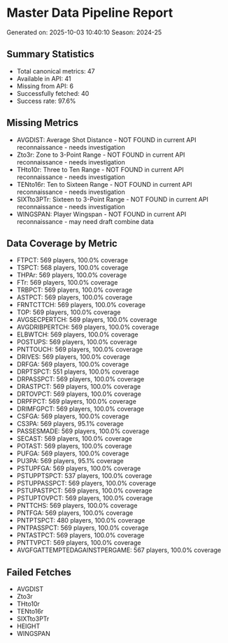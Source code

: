 # Master Data Pipeline Report
Generated on: 2025-10-03 10:40:10
Season: 2024-25

## Summary Statistics
- Total canonical metrics: 47
- Available in API: 41
- Missing from API: 6
- Successfully fetched: 40
- Success rate: 97.6%

## Missing Metrics
- AVGDIST: Average Shot Distance - NOT FOUND in current API reconnaissance - needs investigation
- Zto3r: Zone to 3-Point Range - NOT FOUND in current API reconnaissance - needs investigation
- THto10r: Three to Ten Range - NOT FOUND in current API reconnaissance - needs investigation
- TENto16r: Ten to Sixteen Range - NOT FOUND in current API reconnaissance - needs investigation
- SIXTto3PTr: Sixteen to 3-Point Range - NOT FOUND in current API reconnaissance - needs investigation
- WINGSPAN: Player Wingspan - NOT FOUND in current API reconnaissance - may need draft combine data

## Data Coverage by Metric
- FTPCT: 569 players, 100.0% coverage
- TSPCT: 568 players, 100.0% coverage
- THPAr: 569 players, 100.0% coverage
- FTr: 569 players, 100.0% coverage
- TRBPCT: 569 players, 100.0% coverage
- ASTPCT: 569 players, 100.0% coverage
- FRNTCTTCH: 569 players, 100.0% coverage
- TOP: 569 players, 100.0% coverage
- AVGSECPERTCH: 569 players, 100.0% coverage
- AVGDRIBPERTCH: 569 players, 100.0% coverage
- ELBWTCH: 569 players, 100.0% coverage
- POSTUPS: 569 players, 100.0% coverage
- PNTTOUCH: 569 players, 100.0% coverage
- DRIVES: 569 players, 100.0% coverage
- DRFGA: 569 players, 100.0% coverage
- DRPTSPCT: 551 players, 100.0% coverage
- DRPASSPCT: 569 players, 100.0% coverage
- DRASTPCT: 569 players, 100.0% coverage
- DRTOVPCT: 569 players, 100.0% coverage
- DRPFPCT: 569 players, 100.0% coverage
- DRIMFGPCT: 569 players, 100.0% coverage
- CSFGA: 569 players, 100.0% coverage
- CS3PA: 569 players, 95.1% coverage
- PASSESMADE: 569 players, 100.0% coverage
- SECAST: 569 players, 100.0% coverage
- POTAST: 569 players, 100.0% coverage
- PUFGA: 569 players, 100.0% coverage
- PU3PA: 569 players, 95.1% coverage
- PSTUPFGA: 569 players, 100.0% coverage
- PSTUPPTSPCT: 537 players, 100.0% coverage
- PSTUPPASSPCT: 569 players, 100.0% coverage
- PSTUPASTPCT: 569 players, 100.0% coverage
- PSTUPTOVPCT: 569 players, 100.0% coverage
- PNTTCHS: 569 players, 100.0% coverage
- PNTFGA: 569 players, 100.0% coverage
- PNTPTSPCT: 480 players, 100.0% coverage
- PNTPASSPCT: 569 players, 100.0% coverage
- PNTASTPCT: 569 players, 100.0% coverage
- PNTTVPCT: 569 players, 100.0% coverage
- AVGFGATTEMPTEDAGAINSTPERGAME: 567 players, 100.0% coverage

## Failed Fetches
- AVGDIST
- Zto3r
- THto10r
- TENto16r
- SIXTto3PTr
- HEIGHT
- WINGSPAN
